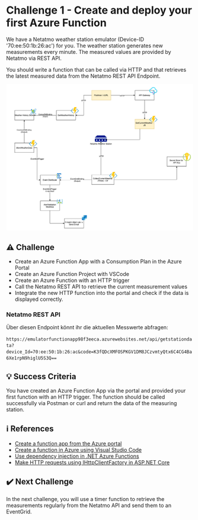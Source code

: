 # Challenge 1 - Create and deploy your first Azure Function

We have a Netatmo weather station emulator (Device-ID '70:ee:50:1b:26:ac') for you. The weather station generates new measurements every minute. The measured values are provided by Netatmo via REST API.

You should write a function that can be called via HTTP and that retrieves the latest measured data from the Netatmo REST API Endpoint.

![Architecture](../../Assets/Images/challenge-1/challange-1-architecture.png)

## ⚠️ Challenge

- Create an Azure Function App with a Consumption Plan in the Azure Portal
- Create an Azure Function Project with VSCode
- Create an Azure Function with an HTTP trigger
- Call the Netatmo REST API to retrieve the current measurement values
- Integrate the new HTTP function into the portal and check if the data is displayed correctly.

### Netatmo REST API

Über diesen Endpoint könnt ihr die aktuellen Messwerte abfragen:

`https://emulatorfunctionapp98f3eeca.azurewebsites.net/api/getstationdata?device_Id=70:ee:50:1b:26:ac&code=K3fQDcXMFOSPKGV1DM8JCzvmtyQtx6C4CG4Ba6Xe1rpN9higlU5S3Q==`

## 💡 Success Criteria

You have created an Azure Function App via the portal and provided your first function with an HTTP trigger. The function should be called successfully via Postman or curl and return the data of the measuring station.

## ℹ️ References

- [Create a function app from the Azure portal
  ](https://docs.microsoft.com/en-us/azure/azure-functions/functions-create-function-app-portal)
- [Create a function in Azure using Visual Studio Code
  ](https://docs.microsoft.com/en-us/azure/azure-functions/functions-create-first-function-vs-code?pivots=programming-language-csharp)
- [Use dependency injection in .NET Azure Functions](https://docs.microsoft.com/en-us/azure/azure-functions/functions-dotnet-dependency-injection)
- [Make HTTP requests using IHttpClientFactory in ASP.NET Core](https://docs.microsoft.com/en-us/aspnet/core/fundamentals/http-requests?view=aspnetcore-3.1)

## ✔️ Next Challenge

In the next challenge, you will use a timer function to retrieve the measurements regularly from the Netatmo API and send them to an EventGrid.
